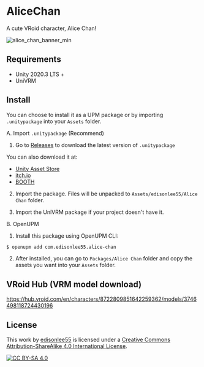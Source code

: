 # AliceChan

A cute VRoid character, Alice Chan!

![alice_chan_banner_min](https://user-images.githubusercontent.com/5277788/180695600-667c9f8f-abeb-41b3-87d9-4b9086332cf1.png)

## Requirements
- Unity 2020.3 LTS +
- UniVRM

## Install
You can choose to install it as a UPM package or by importing `.unitypackage` into your `Assets` folder.

A. Import `.unitypackage` (Recommend)

1. Go to [Releases](https://github.com/edisonlee55/AliceChan/releases) to download the latest version of `.unitypackage`

You can also download it at:
- [Unity Asset Store](https://assetstore.unity.com/packages/slug/228367)
- [itch.io](https://edisonlee55.itch.io/alice-chan)
- [BOOTH](https://edisonlee55.booth.pm/items/4031993)

2. Import the package. Files will be unpacked to `Assets/edisonlee55/Alice Chan` folder.

3. Import the UniVRM package if your project doesn't have it.

B. OpenUPM

1. Install this package using OpenUPM CLI:

```sh
$ openupm add com.edisonlee55.alice-chan
```

2. After installed, you can go to `Packages/Alice Chan` folder and copy the assets you want into your `Assets` folder.

## VRoid Hub (VRM model download)
https://hub.vroid.com/en/characters/8722809851642259362/models/3746498118724430196

## License
This work by [edisonlee55](https://github.com/edisonlee55) is licensed under a
[Creative Commons Attribution-ShareAlike 4.0 International License][cc-by-sa].

[![CC BY-SA 4.0][cc-by-sa-image]][cc-by-sa]

[cc-by-sa]: http://creativecommons.org/licenses/by-sa/4.0/
[cc-by-sa-image]: https://licensebuttons.net/l/by-sa/4.0/88x31.png
